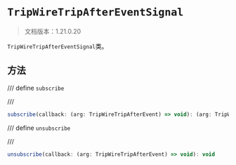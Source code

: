 # `TripWireTripAfterEventSignal`

> 文档版本：1.21.0.20

`TripWireTripAfterEventSignal`类。

## 方法

/// define
`subscribe`


///

```js
subscribe(callback: (arg: TripWireTripAfterEvent) => void): (arg: TripWireTripAfterEvent) => void
```


/// define
`unsubscribe`


///

```js
unsubscribe(callback: (arg: TripWireTripAfterEvent) => void): void
```

